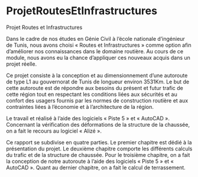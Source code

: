 # ProjetRoutesEtInfrastructures
Projet Routes et Infrastructures

Dans le cadre de nos études en Génie Civil à l’école nationale d’ingénieur de Tunis, nous avons choisi « Routes et Infrastructures » comme option afin d’améliorer nos connaissances dans le domaine routière. Au cours de ce module, nous avons eu la chance d’appliquer ces nouveaux acquis dans un projet réelle. 

Ce projet consiste à la conception et au dimensionnement d’une autoroute de type L1 au gouvernorat de Tunis de longueur environ 3531Km. Le but de cette autoroute est de répondre aux besoins du présent et futur trafic de cette région tout en respectant les conditions liées aux sécurités et au confort des usagers fournis par les normes de construction routière et aux contraintes liées à l’économie et à l’architecture de la région.

 Le travail et réalisé à l’aide des logiciels « Piste 5 » et « AutoCAD ». Concernant la vérification des déformations de la structure de la chaussée, on a fait le recours au logiciel « Alizé ».
 
Ce rapport se subdivise en quatre parties. Le premier chapitre est dédié à la présentation du projet. Le deuxième chapitre comporte les différents calculs du trafic et de la structure de chaussée. Pour le troisième chapitre, on a fait la conception de notre autoroute à l’aide des logiciels « Piste 5 » et « AutoCAD ». Quant au dernier chapitre, on a fait le calcul de terrassement.
